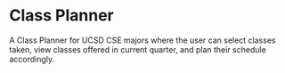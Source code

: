 # Class Planner
A Class Planner for UCSD CSE majors where the user can select classes taken, 
view classes offered in current quarter, and plan their schedule accordingly.
